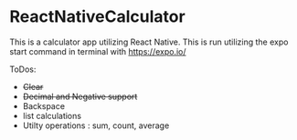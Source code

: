 # ReactNativeCalculator

This is a calculator app utilizing React Native.
This is run utilizing the expo start command in terminal with https://expo.io/

ToDos:

* ~~Clear~~
* ~~Decimal and Negative support~~
* Backspace
* list calculations
* Utilty operations : sum, count, average
